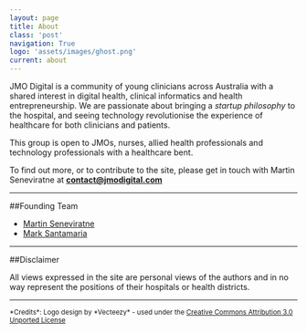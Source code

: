 ```yaml
---
layout: page
title: About
class: 'post'
navigation: True
logo: 'assets/images/ghost.png'
current: about
---
```


JMO Digital is a community of young clinicians across Australia with a shared interest in digital health, clinical informatics and health entrepreneurship. We are passionate about bringing a *startup philosophy* to the hospital, and seeing technology revolutionise the experience of healthcare for both clinicians and patients. 

This group is open to JMOs, nurses, allied health professionals and technology professionals with a healthcare bent. 

To find out more, or to contribute to the site, please get in touch with Martin Seneviratne at  __<contact@jmodigital.com>__


___

##Founding Team

+ [Martin Seneviratne]({{site.baseurl}}author/martin)
+ [Mark Santamaria]({{site.baseurl}}author/mark)

___

##Disclaimer

All views expressed in the site are personal views of the authors and in no way represent the positions of their hospitals or health districts.
___

<sup>
*Credits*: 
Logo design by *Vecteezy* - used under the <a href="http://creativecommons.org/licenses/by/3.0/deed.en_US"> Creative Commons Attribution 3.0 Unported License </a></sup>
